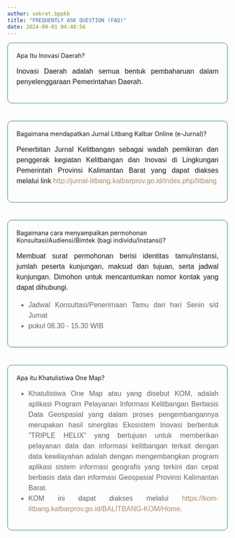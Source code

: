 ```yaml
---
author: sekret.bppkb
title: "FREQUENTLY ASK QUESTION (FAQ)"
date: 2024-08-01 04:48:56
---
```


<div style="display: flex; flex-wrap: wrap; gap: 20px;">

  <div style="flex: 1 1 calc(50% - 20px); margin-bottom: 20px; padding: 20px; border: 1px solid #2f855a; border-radius: 10px; display: flex; justify-content: center; align-items: center;" class="bg-gray-100 dark:bg-gray-800">
    <div>
      <div class="text-center text-customGreen dark:text-customGreenDark font-bold text-3xl">Apa Itu Inovasi Daerah?</div>
      <p style="font-family: 'Poppins', sans-serif; font-size: 16px; text-align: justify; line-height: 1.5;" class="text-center text-gray-600 dark:text-gray-300">Inovasi Daerah adalah semua bentuk pembaharuan dalam penyelenggaraan Pemerintahan Daerah.</p>
    </div>
  </div>

  <div style="flex: 1 1 calc(50% - 20px); margin-bottom: 20px; padding: 20px; border: 1px solid #2f855a; border-radius: 10px; display: flex; justify-content: center; align-items: center;" class="bg-gray-100 dark:bg-gray-800">
    <div>
      <div class="text-center text-customGreen dark:text-customGreenDark font-bold text-3xl">Bagaimana mendapatkan Jurnal Litbang Kalbar Online (e-Jurnal)?</div>
      <p style="font-family: 'Poppins', sans-serif; font-size: 16px; text-align: justify; line-height: 1.5;" class="text-center text-gray-600 dark:text-gray-300">Penerbitan Jurnal Kelitbangan sebagai wadah pemikiran dan penggerak kegiatan Kelitbangan dan Inovasi di Lingkungan Pemerintah Provinsi Kalimantan Barat yang dapat diakses melalui link <a style="color: #ab8b64; text-decoration: none;" href="https://web.archive.org/web/20230324093633/http://jurnal-litbang.kalbarprov.go.id/indekx.php/litbang">http://jurnal-litbang.kalbarprov.go.id/index.php/litbang</a></p>
    </div>
  </div>

  <div style="flex: 1 1 calc(50% - 20px); margin-bottom: 20px; padding: 20px; border: 1px solid #2f855a; border-radius: 10px; display: flex; justify-content: center; align-items: center;" class="bg-gray-100 dark:bg-gray-800">
    <div>
      <div class="text-center text-customGreen dark:text-customGreenDark font-bold text-3xl">Bagaimana cara menyampaikan permohonan</br>Konsultasi/Audiensi/Bimtek (bagi individu/Instansi)?</div>
      <p style="font-family: 'Poppins', sans-serif; font-size: 16px; text-align: justify; line-height: 1.5;" class="text-center text-gray-600 dark:text-gray-300">Membuat surat permohonan berisi identitas tamu/instansi, jumlah peserta kunjungan, maksud dan tujuan, serta jadwal kunjungan. Dimohon untuk mencantumkan nomor kontak yang dapat dihubungi.</p>
      <ul style="color: #666666; font-family: 'Poppins', sans-serif; font-size: 16px; text-align: justify; line-height: 1.5;">
        <li>Jadwal Konsultasi/Penerimaan Tamu dari hari Senin s/d Jumat</li>
        <li>pukul 08.30 - 15.30 WIB</li>
      </ul>
    </div>
  </div>

  <div style="flex: 1 1 calc(50% - 20px); margin-bottom: 20px; padding: 20px; border: 1px solid #2f855a; border-radius: 10px; display: flex; justify-content: center; align-items: center;" class="bg-gray-100 dark:bg-gray-800">
    <div>
      <div class="text-center text-customGreen dark:text-customGreenDark font-bold text-3xl">Apa itu Khatulistiwa One Map?</div>
      <ul style="color: #666666; font-family: 'Poppins', sans-serif; font-size: 16px; text-align: justify; line-height: 1.5;">
        <li>Khatulistiwa One Map atau yang disebut KOM, adalah aplikasi Program Pelayanan Informasi Kelitbangan Berbasis Data Geospasial yang dalam proses pengembangannya merupakan hasil sinergitas Ekosistem Inovasi berbentuk "TRIPLE HELIX" yang bertujuan untuk memberikan pelayanan data dan informasi kelitbangan terkait dengan data kewilayahan adalah dengan mengembangkan program aplikasi sistem informasi geografis yang terkini dan cepat berbasis data dan informasi Geospasial Provinsi Kalimantan Barat.</li>
        <li>KOM ini dapat diakses melalui <a style="color: #ab8b64; text-decoration: none;" href="https://kom-litbang.kalbarprov.go.id/BALITBANG-KOM/Home">https://kom-litbang.kalbarprov.go.id/BALITBANG-KOM/Home</a>.</li>
      </ul>
    </div>
  </div>

</div>

<style>
@media (max-width: 768px) {
  div[style*="display: flex; flex-wrap: wrap;"] > div {
    flex: 1 1 100% !important;
    margin-bottom: 20px !important;
    width: 100% !important;
  }
  
  .text-3xl {
    font-size: 1.5rem !important;
  }
  
  p, ul {
    font-size: 14px !important;
  }
}
</style>